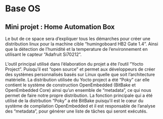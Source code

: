 # Base OS
## Mini projet : Home Automation Box

Le but de ce space sera d’expliquer tous les démarches pour créer une distribution linux pour la machine cible
“humingoboard HB2 Gate 1.4”. Ainsi que la détection de l’humidité et la temperature de l’environnement en utilisant
le capteur “Adafruit Si70212”.

L’outil principal utilisé dans l’élaboration du projet a éte l’outil “Yocto Project”. Puisqu’il est “open source” et permet
aux développeurs de créer des systèmes personnalisés basés sur Linux quelle que soit l’architecture matérielle. La
distribution utilisée du Yocto project a été “Poky” car elle contient le système de construction OpenEmbedded (BitBake
et OpenEmbedded Core) ainsi qu’un ensemble de “metadata”, ce qui nous permet de faire notre propre distribution.
La fonction principale qui a été utilisé de la distrbution “Poky” a été BitBake puisqu’il est le cœur du système de
compilation OpenEmbedded et il est responsable de l’analyse des “metadata”, pour générer une liste de tâches qui
seront exécutés.
